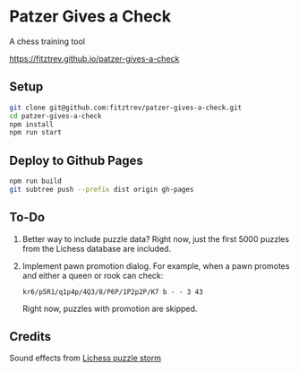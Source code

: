 # Patzer Gives a Check

A chess training tool

https://fitztrev.github.io/patzer-gives-a-check

## Setup

```bash
git clone git@github.com:fitztrev/patzer-gives-a-check.git
cd patzer-gives-a-check
npm install
npm run start
```

## Deploy to Github Pages

```bash
npm run build
git subtree push --prefix dist origin gh-pages
```

## To-Do

1. Better way to include puzzle data?
    Right now, just the first 5000 puzzles from the Lichess database are included.

1. Implement pawn promotion dialog.
    For example, when a pawn promotes and either a queen or rook can check:
    ```
    kr6/p5R1/q1p4p/4Q3/8/P6P/1P2p2P/K7 b - - 3 43
    ```
    Right now, puzzles with promotion are skipped.

## Credits

Sound effects from [Lichess puzzle storm](https://github.com/ornicar/lila)
